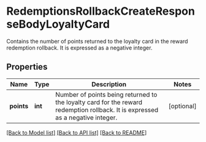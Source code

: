 # RedemptionsRollbackCreateResponseBodyLoyaltyCard

Contains the number of points returned to the loyalty card in the reward redemption rollback. It is expressed as a negative integer.

## Properties
Name | Type | Description | Notes
------------ | ------------- | ------------- | -------------
**points** | **int** | Number of points being returned to the loyalty card for the reward redemption rollback. It is expressed as a negative integer. | [optional] 

[[Back to Model list]](../README.md#documentation-for-models) [[Back to API list]](../README.md#documentation-for-api-endpoints) [[Back to README]](../README.md)


